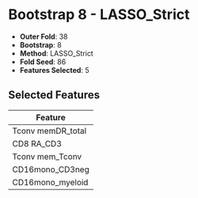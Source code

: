 # Bootstrap 8 - LASSO_Strict

- **Outer Fold**: 38
- **Bootstrap**: 8
- **Method**: LASSO_Strict
- **Fold Seed**: 86
- **Features Selected**: 5

## Selected Features

| Feature |
|---------|
| Tconv memDR_total |
| CD8 RA_CD3 |
| Tconv mem_Tconv |
| CD16mono_CD3neg |
| CD16mono_myeloid |
